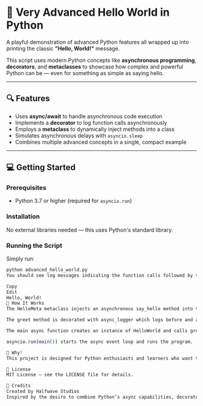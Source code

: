 # 🚀 Very Advanced Hello World in Python

A playful demonstration of advanced Python features all wrapped up into printing the classic **"Hello, World!"** message.

This script uses modern Python concepts like **asynchronous programming**, **decorators**, and **metaclasses** to showcase how complex and powerful Python can be — even for something as simple as saying hello.

---

## 🔍 Features

- Uses **async/await** to handle asynchronous code execution
- Implements a **decorator** to log function calls asynchronously
- Employs a **metaclass** to dynamically inject methods into a class
- Simulates asynchronous delays with `asyncio.sleep`
- Combines multiple advanced concepts in a single, compact example

---

## 💻 Getting Started

### Prerequisites

- Python 3.7 or higher (required for `asyncio.run`)

### Installation

No external libraries needed — this uses Python's standard library.

### Running the Script

Simply run:

```bash
python advanced_hello_world.py
You should see log messages indicating the function calls followed by the classic:

Copy
Edit
Hello, World!
🧠 How It Works
The HelloMeta metaclass injects an asynchronous say_hello method into the HelloWorld class.

The greet method is decorated with async_logger which logs before and after the greeting asynchronously.

The main async function creates an instance of HelloWorld and calls greet.

asyncio.run(main()) starts the async event loop and runs the program.

🎯 Why?
This project is designed for Python enthusiasts and learners who want to explore advanced language features in a fun and approachable way.

📝 License
MIT License — see the LICENSE file for details.

👏 Credits
Created by Halfwave Studios
Inspired by the desire to combine Python’s async capabilities, decorators, and metaclasses into a single playful example.
